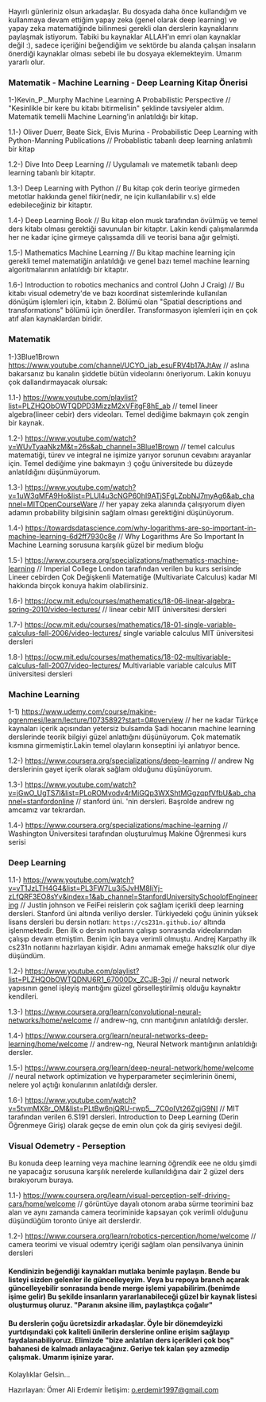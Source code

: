 Hayırlı günleriniz olsun arkadaşlar. Bu dosyada daha önce kullandığım ve kullanmaya devam ettiğim yapay zeka (genel olarak deep learning) ve yapay zeka matematiğinde bilinmesi gerekli olan derslerin kaynaklarını paylaşmak istiyorum. Tabiki bu kaynaklar ALLAH'ın emri olan kaynaklar değil :), sadece içeriğini beğendiğim ve sektörde bu alanda çalışan insaların önerdiği kaynaklar olması sebebi ile bu dosyaya eklemekteyim. Umarım yararlı olur.


### Matematik - Machine Learning - Deep Learning Kitap Önerisi
1-)Kevin_P._Murphy Machine Learning A Probabilistic Perspective // "Kesinlikle bir kere bu kitabı bitirmelisin" şeklinde tavsiyeler aldım. Matematik temelli Machine Learning'in anlatıldığı bir kitap.

1.1-) Oliver Duerr, Beate Sick, Elvis Murina - Probabilistic Deep Learning with Python-Manning Publications  // Probablistic tabanlı deep learning anlatımlı bir kitap

1.2-) Dive Into Deep Learning // Uygulamalı ve matemetik tabanlı deep learning tabanlı bir kitaptır.

1.3-) Deep Learning with Python // Bu kitap çok derin teoriye girmeden metotlar hakkında genel fikir(nedir, ne için kullanılabilir v.s) elde edebileceğiniz bir kitaptır.

1.4-) Deep Learning Book  // Bu kitap elon musk tarafından övülmüş ve temel ders kitabı olması gerektiği savunulan bir kitaptır. Lakin kendi çalışmalarımda  her ne kadar içine girmeye çalışsamda dili ve teorisi bana ağır gelmişti.

1.5-) Mathematics Machine Learning  // Bu kitap machine learning için gerekli temel matematiğin anlatıldığı ve genel bazı temel machine learning algoritmalarının anlatıldığı bir kitaptır.

1.6-) Introduction to robotics mechanics and control (John J Craig) // Bu kitabı visual odemetry'de ve bazı koordinat sistemlerinde kullanılan dönüşüm işlemleri için, kitabın 2. Bölümü olan "Spatial descriptions and transformations" bölümü için önerdiler. Transformasyon işlemleri için en çok atıf alan kaynaklardan biridir.

### Matematik


1-)3Blue1Brown https://www.youtube.com/channel/UCYO_jab_esuFRV4b17AJtAw // aslına bakarsanız bu kanalın şiddetle bütün videolarını öneriyorum. Lakin konuyu çok dallandırmayacak olursak:

1.1-) https://www.youtube.com/playlist?list=PLZHQObOWTQDPD3MizzM2xVFitgF8hE_ab // temel lineer algebra(lineer cebir) ders videoları. Temel dediğime bakmayın çok zengin bir kaynak.

1.2-) https://www.youtube.com/watch?v=WUvTyaaNkzM&t=26s&ab_channel=3Blue1Brown // temel calculus matematiği, türev ve integral ne işimize yarıyor sorunun cevabını arayanlar için. Temel dediğime yine bakmayın :) çoğu üniversitede bu düzeyde anlatıldığını düşünmüyorum.

1.3-) https://www.youtube.com/watch?v=1uW3qMFA9Ho&list=PLUl4u3cNGP60hI9ATjSFgLZpbNJ7myAg6&ab_channel=MITOpenCourseWare // her yapay zeka alanında çalışıyorum diyen adamın probability bilgisinin sağlam olması gerektiğini düşünüyorum.

1.4-) https://towardsdatascience.com/why-logarithms-are-so-important-in-machine-learning-6d2ff7930c8e  // Why Logarithms Are So Important In Machine Learning sorusuna karşılık güzel bir medium bloğu

1.5-) https://www.coursera.org/specializations/mathematics-machine-learning  // Imperial College London tarafından verilen bu kurs serisinde Lineer cebirden Çok Değişkenli Matematiğe (Multivariate Calculus) kadar Ml hakkında birçok konuya hakim olabilirsiniz. 

1.6-) https://ocw.mit.edu/courses/mathematics/18-06-linear-algebra-spring-2010/video-lectures/ // linear cebir MIT üniversitesi dersleri

1.7-) https://ocw.mit.edu/courses/mathematics/18-01-single-variable-calculus-fall-2006/video-lectures/ single variable calculus MIT üniversitesi dersleri

1.8-) https://ocw.mit.edu/courses/mathematics/18-02-multivariable-calculus-fall-2007/video-lectures/ Multivariable variable calculus MIT üniversitesi dersleri

### Machine Learning

1-1) https://www.udemy.com/course/makine-ogrenmesi/learn/lecture/10735892?start=0#overview  // her ne kadar Türkçe kaynaları içerik açısından yetersiz bulsamda Şadi hocanın machine learning derslerinde teorik bilgiyi güzel anlattığını düşünüyorum. Çok matematik kısmına girmemiştir.Lakin temel olayların konseptini iyi anlatıyor bence.

1.2-) https://www.coursera.org/specializations/deep-learning  // andrew Ng derslerinin gayet içerik olarak sağlam olduğunu düşünüyorum.

1.3-) https://www.youtube.com/watch?v=jGwO_UgTS7I&list=PLoROMvodv4rMiGQp3WXShtMGgzqpfVfbU&ab_channel=stanfordonline  //
stanford üni. 'nin dersleri. Başrolde andrew ng amcamız var tekrardan.

1.4-) https://www.coursera.org/specializations/machine-learning  // Washington Üniversitesi tarafından oluşturulmuş Makine Öğrenmesi kurs serisi

### Deep Learning


1.1-) https://www.youtube.com/watch?v=vT1JzLTH4G4&list=PL3FW7Lu3i5JvHM8ljYj-zLfQRF3EO8sYv&index=1&ab_channel=StanfordUniversitySchoolofEngineering  // Justin johnson ve FeiFei reislerin çok sağlam içerikli deep learning dersleri. Stanford üni altında veriliyo dersler. Türkiyedeki çoğu üninin yüksek lisans dersleri bu dersin notları: `https://cs231n.github.io/` altında işlenmektedir. Ben ilk o dersin notlarını çalışıp sonrasında videolarından çalışıp devam etmiştim. Benim için baya verimli olmuştu. Andrej Karpathy ilk cs231n notlarını hazırlayan kişidir. Adını anmamak emeğe haksızlık olur diye düşündüm.

1.2-) https://www.youtube.com/playlist?list=PLZHQObOWTQDNU6R1_67000Dx_ZCJB-3pi // neural network yapısının genel işleyiş mantığını güzel görselleştirilmiş olduğu kaynaktır kendileri.

1.3-) https://www.coursera.org/learn/convolutional-neural-networks/home/welcome //
andrew-ng, cnn mantığının anlatıldığı dersler.

1.4-) https://www.coursera.org/learn/neural-networks-deep-learning/home/welcome  // andrew-ng, Neural Network mantığının anlatıldığı dersler.

1.5-) https://www.coursera.org/learn/deep-neural-network/home/welcome  // neural network optimization ve hyperparameter seçimlerinin önemi, nelere yol açtığı konularının anlatıldığı dersler.

1.6-) https://www.youtube.com/watch?v=5tvmMX8r_OM&list=PLtBw6njQRU-rwp5__7C0oIVt26ZgjG9NI // MIT tarafından verilen 6.S191 dersleri. Introduction to Deep Learning (Derin Öğrenmeye Giriş) olarak geçse de emin olun çok da giriş seviyesi değil.


### Visual Odemetry - Perseption

Bu konuda deep learning veya machine learning öğrendik eee ne oldu şimdi ne yapacağız sorusuna karşılık nerelerde kullanıldığına dair 2 güzel ders bırakıyorum buraya.


1.1-) https://www.coursera.org/learn/visual-perception-self-driving-cars/home/welcome  // görüntüye dayalı otonom araba sürme teorimini baz alan ve aynı zamanda camera teoriminide kapsayan çok verimli olduğunu düşündüğüm toronto üniye ait derslerdir.

1.2-) https://www.coursera.org/learn/robotics-perception/home/welcome  // camera teorimi ve visual odemtry içeriği sağlam olan pensilvanya üninin dersleri

#### Kendinizin beğendiği kaynakları mutlaka benimle paylaşın. Bende bu listeyi sizden gelenler ile güncelleyeyim. Veya bu repoya branch açarak güncelleyebilir sonrasında bende merge işlemi yapabilirim.(benimde işime gelir) Bu şekilde insanların yararlanabileceği güzel bir kaynak listesi oluşturmuş oluruz. "Paranın aksine ilim, paylaştıkça çoğalır" 


#### Bu derslerin çoğu ücretsizdir arkadaşlar. Öyle bir dönemdeyizki yurtdışındaki çok kaliteli ünilerin derslerine online erişim sağlayıp faydalanabiliyoruz. Elimizde "bize anlatılan ders içerikleri çok boş" bahanesi de kalmadı anlayacağınız. Geriye tek kalan şey azmedip çalışmak. Umarım işinize yarar.
Kolaylıklar Gelsin...








Hazırlayan: Ömer Ali Erdemir
İletişim: o.erdemir1997@gmail.com

